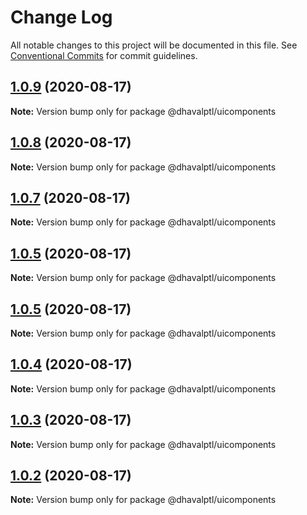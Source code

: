 # Change Log

All notable changes to this project will be documented in this file.
See [Conventional Commits](https://conventionalcommits.org) for commit guidelines.

## [1.0.9](https://github.com/dhavalptl/monorepo-app/compare/@dhavalptl/uicomponents@1.0.8...@dhavalptl/uicomponents@1.0.9) (2020-08-17)

**Note:** Version bump only for package @dhavalptl/uicomponents





## [1.0.8](https://github.com/dhavalptl/monorepo-app/compare/@dhavalptl/uicomponents@1.0.7...@dhavalptl/uicomponents@1.0.8) (2020-08-17)

**Note:** Version bump only for package @dhavalptl/uicomponents





## [1.0.7](https://github.com/dhavalptl/monorepo-app/compare/@dhavalptl/uicomponents@1.0.5...@dhavalptl/uicomponents@1.0.7) (2020-08-17)

**Note:** Version bump only for package @dhavalptl/uicomponents





## [1.0.5](https://github.com/dhavalptl/monorepo-app/compare/@dhavalptl/uicomponents@1.0.5...@dhavalptl/uicomponents@1.0.5) (2020-08-17)

**Note:** Version bump only for package @dhavalptl/uicomponents





## [1.0.5](https://github.com/dhavalptl/monorepo-app/compare/@dhavalptl/uicomponents@1.0.4...@dhavalptl/uicomponents@1.0.5) (2020-08-17)

**Note:** Version bump only for package @dhavalptl/uicomponents





## [1.0.4](https://github.com/dhavalptl/monorepo-app/compare/@dhavalptl/uicomponents@1.0.3...@dhavalptl/uicomponents@1.0.4) (2020-08-17)

**Note:** Version bump only for package @dhavalptl/uicomponents





## [1.0.3](https://github.com/dhavalptl/monorepo-app/compare/@dhavalptl/uicomponents@1.0.2...@dhavalptl/uicomponents@1.0.3) (2020-08-17)

**Note:** Version bump only for package @dhavalptl/uicomponents





## [1.0.2](https://github.com/dhavalptl/monorepo-app/compare/@dhavalptl/uicomponents@1.0.1...@dhavalptl/uicomponents@1.0.2) (2020-08-17)

**Note:** Version bump only for package @dhavalptl/uicomponents
